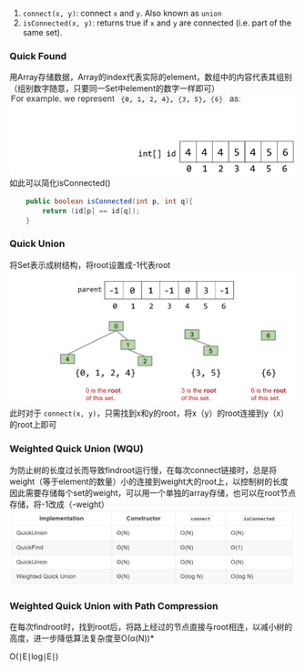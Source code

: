1.  `connect(x, y)`: connect `x` and `y`. Also known as `union`
2.  `isConnected(x, y)`: returns true if `x` and `y` are connected (i.e. part of the same set).

### Quick Found
用Array存储数据，Array的index代表实际的element，数组中的内容代表其组别（组别数字随意，只要同一Set中element的数字一样即可）
![输入图片说明](/imgs/2025-02-24/OE9VvDOnSJrBEqeG.png)
如此可以简化isConnected()
```java
    public boolean isConnected(int p, int q){
        return (id[p] == id[q]);
    }
```
### Quick Union
将Set表示成树结构，将root设置成-1代表root![输入图片说明](/imgs/2025-02-24/TEbbunE7O9vj7SWo.png)
此时对于 `connect(x, y)`，只需找到x和y的root，将x（y）的root连接到y（x）的root上即可

### Weighted Quick Union (WQU)
为防止树的长度过长而导致findroot运行慢，在每次connect链接时，总是将weight（等于element的数量）小的连接到weight大的root上，以控制树的长度
因此需要存储每个set的weight，可以用一个单独的array存储，也可以在root节点存储，将-1改成（-weight）
![效率对比](/imgs/2025-02-24/LRIzOLTNTSrK49xk.png)

### Weighted Quick Union with Path Compression
在每次findroot时，找到root后，将路上经过的节点直接与root相连，以减小树的高度，进一步降低算法复杂度至O(α(N))*

O(∣E∣log∣E∣)
<!--stackedit_data:
eyJoaXN0b3J5IjpbLTEwNzAwMjIyOTMsNDI5NjAwODE5XX0=
-->